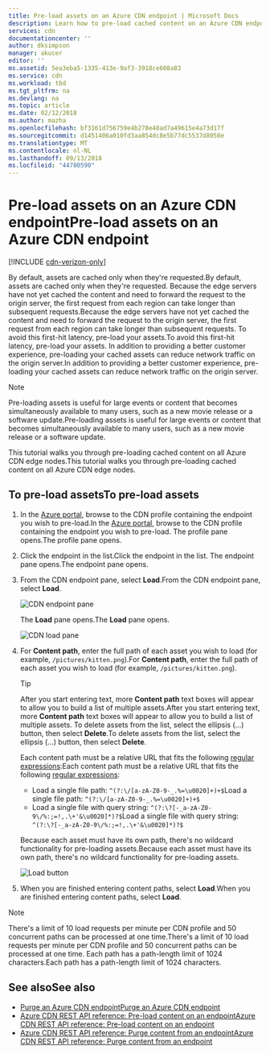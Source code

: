 ```yaml
---
title: Pre-load assets on an Azure CDN endpoint | Microsoft Docs
description: Learn how to pre-load cached content on an Azure CDN endpoint.
services: cdn
documentationcenter: ''
author: dksimpson
manager: akucer
editor: ''
ms.assetid: 5ea3eba5-1335-413e-9af3-3918ce608a83
ms.service: cdn
ms.workload: tbd
ms.tgt_pltfrm: na
ms.devlang: na
ms.topic: article
ms.date: 02/12/2018
ms.author: mazha
ms.openlocfilehash: bf3161d756759e4b278e48ad7a49615e4a73d17f
ms.sourcegitcommit: d1451406a010fd3aa854dc8e5b77dc5537d8050e
ms.translationtype: MT
ms.contentlocale: nl-NL
ms.lasthandoff: 09/13/2018
ms.locfileid: "44780590"
---
```

# <a name="pre-load-assets-on-an-azure-cdn-endpoint"></a><span data-ttu-id="3c42f-103">Pre-load assets on an Azure CDN endpoint</span><span class="sxs-lookup"><span data-stu-id="3c42f-103">Pre-load assets on an Azure CDN endpoint</span></span>
[!INCLUDE [cdn-verizon-only](../../includes/cdn-verizon-only.md)]

<span data-ttu-id="3c42f-104">By default, assets are cached only when they're requested.</span><span class="sxs-lookup"><span data-stu-id="3c42f-104">By default, assets are cached only when they're requested.</span></span> <span data-ttu-id="3c42f-105">Because the edge servers have not yet cached the content and need to forward the request to the origin server, the first request from each region can take longer than subsequent requests.</span><span class="sxs-lookup"><span data-stu-id="3c42f-105">Because the edge servers have not yet cached the content and need to forward the request to the origin server, the first request from each region can take longer than subsequent requests.</span></span> <span data-ttu-id="3c42f-106">To avoid this first-hit latency, pre-load your assets.</span><span class="sxs-lookup"><span data-stu-id="3c42f-106">To avoid this first-hit latency, pre-load your assets.</span></span> <span data-ttu-id="3c42f-107">In addition to providing a better customer experience, pre-loading your cached assets can reduce network traffic on the origin server.</span><span class="sxs-lookup"><span data-stu-id="3c42f-107">In addition to providing a better customer experience, pre-loading your cached assets can reduce network traffic on the origin server.</span></span>

> [!NOTE]
> <span data-ttu-id="3c42f-108">Pre-loading assets is useful for large events or content that becomes simultaneously available to many users, such as a new movie release or a software update.</span><span class="sxs-lookup"><span data-stu-id="3c42f-108">Pre-loading assets is useful for large events or content that becomes simultaneously available to many users, such as a new movie release or a software update.</span></span>
> 
> 

<span data-ttu-id="3c42f-109">This tutorial walks you through pre-loading cached content on all Azure CDN edge nodes.</span><span class="sxs-lookup"><span data-stu-id="3c42f-109">This tutorial walks you through pre-loading cached content on all Azure CDN edge nodes.</span></span>

## <a name="to-pre-load-assets"></a><span data-ttu-id="3c42f-110">To pre-load assets</span><span class="sxs-lookup"><span data-stu-id="3c42f-110">To pre-load assets</span></span>
1. <span data-ttu-id="3c42f-111">In the [Azure portal](https://portal.azure.com), browse to the CDN profile containing the endpoint you wish to pre-load.</span><span class="sxs-lookup"><span data-stu-id="3c42f-111">In the [Azure portal](https://portal.azure.com), browse to the CDN profile containing the endpoint you wish to pre-load.</span></span> <span data-ttu-id="3c42f-112">The profile pane opens.</span><span class="sxs-lookup"><span data-stu-id="3c42f-112">The profile pane opens.</span></span>
    
2. <span data-ttu-id="3c42f-113">Click the endpoint in the list.</span><span class="sxs-lookup"><span data-stu-id="3c42f-113">Click the endpoint in the list.</span></span> <span data-ttu-id="3c42f-114">The endpoint pane opens.</span><span class="sxs-lookup"><span data-stu-id="3c42f-114">The endpoint pane opens.</span></span>
3. <span data-ttu-id="3c42f-115">From the CDN endpoint pane, select **Load**.</span><span class="sxs-lookup"><span data-stu-id="3c42f-115">From the CDN endpoint pane, select **Load**.</span></span>
   
    ![CDN endpoint pane](./media/cdn-preload-endpoint/cdn-endpoint-blade.png)
   
    <span data-ttu-id="3c42f-117">The **Load** pane opens.</span><span class="sxs-lookup"><span data-stu-id="3c42f-117">The **Load** pane opens.</span></span>
   
    ![CDN load pane](./media/cdn-preload-endpoint/cdn-load-blade.png)
4. <span data-ttu-id="3c42f-119">For **Content path**, enter the full path of each asset you wish to load (for example, `/pictures/kitten.png`).</span><span class="sxs-lookup"><span data-stu-id="3c42f-119">For **Content path**, enter the full path of each asset you wish to load (for example, `/pictures/kitten.png`).</span></span>
   
   > [!TIP]
   > <span data-ttu-id="3c42f-120">After you start entering text, more **Content path** text boxes will appear to allow you to build a list of multiple assets.</span><span class="sxs-lookup"><span data-stu-id="3c42f-120">After you start entering text, more **Content path** text boxes will appear to allow you to build a list of multiple assets.</span></span> <span data-ttu-id="3c42f-121">To delete assets from the list, select the ellipsis (...) button, then select **Delete**.</span><span class="sxs-lookup"><span data-stu-id="3c42f-121">To delete assets from the list, select the ellipsis (...) button, then select **Delete**.</span></span>
   > 
   > <span data-ttu-id="3c42f-122">Each content path must be a relative URL that fits the following [regular expressions](https://msdn.microsoft.com/library/az24scfc.aspx):</span><span class="sxs-lookup"><span data-stu-id="3c42f-122">Each content path must be a relative URL that fits the following [regular expressions](https://msdn.microsoft.com/library/az24scfc.aspx):</span></span>  
   > - <span data-ttu-id="3c42f-123">Load a single file path: `^(?:\/[a-zA-Z0-9-_.%=\u0020]+)+$`</span><span class="sxs-lookup"><span data-stu-id="3c42f-123">Load a single file path: `^(?:\/[a-zA-Z0-9-_.%=\u0020]+)+$`</span></span>  
   > - <span data-ttu-id="3c42f-124">Load a single file with query string: `^(?:\?[-_a-zA-Z0-9\/%:;=!,.\+'&\u0020]*)?$`</span><span class="sxs-lookup"><span data-stu-id="3c42f-124">Load a single file with query string: `^(?:\?[-_a-zA-Z0-9\/%:;=!,.\+'&\u0020]*)?$`</span></span> 
   > 
   > <span data-ttu-id="3c42f-125">Because each asset must have its own path, there's no wildcard functionality for pre-loading assets.</span><span class="sxs-lookup"><span data-stu-id="3c42f-125">Because each asset must have its own path, there's no wildcard functionality for pre-loading assets.</span></span>
   > 
   > 
   
    ![Load button](./media/cdn-preload-endpoint/cdn-load-paths.png)
5. <span data-ttu-id="3c42f-127">When you are finished entering content paths, select **Load**.</span><span class="sxs-lookup"><span data-stu-id="3c42f-127">When you are finished entering content paths, select **Load**.</span></span>
   

> [!NOTE]
> <span data-ttu-id="3c42f-128">There's a limit of 10 load requests per minute per CDN profile and 50 concurrent paths can be processed at one time.</span><span class="sxs-lookup"><span data-stu-id="3c42f-128">There's a limit of 10 load requests per minute per CDN profile and 50 concurrent paths can be processed at one time.</span></span> <span data-ttu-id="3c42f-129">Each path has a path-length limit of 1024 characters.</span><span class="sxs-lookup"><span data-stu-id="3c42f-129">Each path has a path-length limit of 1024 characters.</span></span>
> 
> 

## <a name="see-also"></a><span data-ttu-id="3c42f-130">See also</span><span class="sxs-lookup"><span data-stu-id="3c42f-130">See also</span></span>
* [<span data-ttu-id="3c42f-131">Purge an Azure CDN endpoint</span><span class="sxs-lookup"><span data-stu-id="3c42f-131">Purge an Azure CDN endpoint</span></span>](cdn-purge-endpoint.md)
* [<span data-ttu-id="3c42f-132">Azure CDN REST API reference: Pre-load content on an endpoint</span><span class="sxs-lookup"><span data-stu-id="3c42f-132">Azure CDN REST API reference: Pre-load content on an endpoint</span></span>](https://docs.microsoft.com/rest/api/cdn/endpoints/loadcontent)
* [<span data-ttu-id="3c42f-133">Azure CDN REST API reference: Purge content from an endpoint</span><span class="sxs-lookup"><span data-stu-id="3c42f-133">Azure CDN REST API reference: Purge content from an endpoint</span></span>](https://docs.microsoft.com/rest/api/cdn/endpoints/purgecontent)

